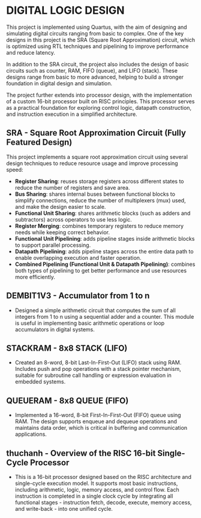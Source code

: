 # **DIGITAL LOGIC DESIGN**  
This project is implemented using Quartus, with the aim of designing and simulating digital circuits ranging from basic to complex. One of the key designs in this project is the SRA (Square Root Approximation) circuit, which is optimized using RTL techniques and pipelining to improve performance and reduce latency.  

In addition to the SRA circuit, the project also includes the design of basic circuits such as counter, RAM, FIFO (queue), and LIFO (stack). These designs range from basic to more advanced, helping to build a stronger foundation in digital design and simulation. 

The project further extends into processor design, with the implementation of a custom 16-bit processor built on RISC principles. This processor serves as a practical foundation for exploring control logic, datapath construction, and instruction execution in a simplified architecture.  

## **SRA - Square Root Approximation Circuit (Fully Featured Design)**  
This project implements a square root approximation circuit using several design techniques to reduce resource usage and improve processing speed:
 * **Register Sharing**: reuses storage registers across different states to reduce the number of registers and save area.
 * **Bus Sharing**: shares internal buses between functional blocks to simplify connections, reduce the number of multiplexers (mux) used, and make the design easier to scale.
 * **Functional Unit Sharing**: shares arithmetic blocks (such as adders and subtractors) across operators to use less logic.
 * **Register Merging**: combines temporary registers to reduce memory needs while keeping correct behavior.
 * **Functional Unit Pipelining**: adds pipeline stages inside arithmetic blocks to support parallel processing.
 * **Datapath Pipelining**: adds pipeline stages across the entire data path to enable overlapping execution and faster operation.
 * **Combined Pipelining (Functional Unit & Datapath Pipelining)**: combines both types of pipelining to get better performance and use resources more efficiently.

## **DEMBIT1V3 - Accumulator from 1 to n**
* Designed a simple arithmetic circuit that computes the sum of all integers from 1 to n using a sequential adder and a counter. This module is useful in implementing basic arithmetic operations or loop accumulators in digital systems.

## **STACKRAM - 8x8 STACK (LIFO)**
* Created an 8-word, 8-bit Last-In-First-Out (LIFO) stack using RAM. Includes push and pop operations with a stack pointer mechanism, suitable for subroutine call handling or expression evaluation in embedded systems.

## **QUEUERAM - 8x8 QUEUE (FIFO)**  
* Implemented a 16-word, 8-bit First-In-First-Out (FIFO) queue using RAM. The design supports enqueue and dequeue operations and maintains data order, which is critical in buffering and communication applications.


## **thuchanh - Overview of the RISC 16-bit Single-Cycle Processor**  
* This is a 16-bit processor designed based on the RISC architecture and single-cycle execution model. It supports most basic instructions, including arithmetic, logic, memory access, and control flow. Each instruction is completed in a single clock cycle by integrating all functional stages - instruction fetch, decode, execute, memory access, and write-back - into one unified cycle. 

